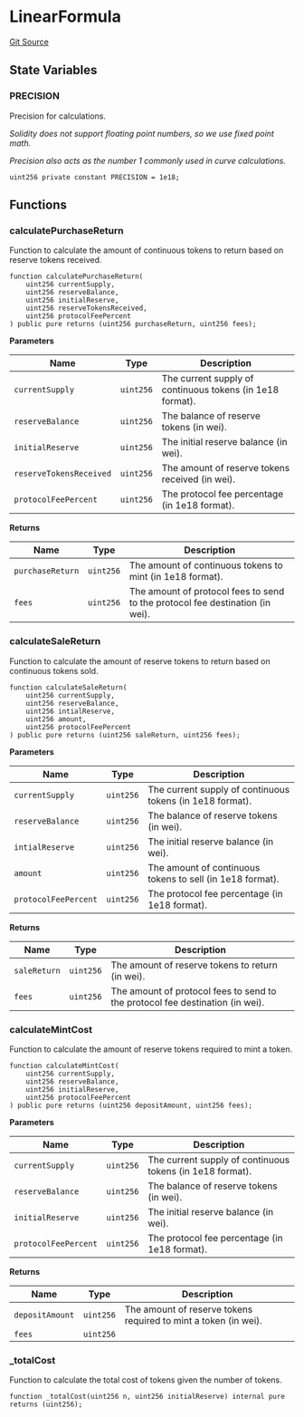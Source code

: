 # LinearFormula
[Git Source](https://github.com/dustinstacy/bonding-curve/blob/7a2c4a7e41ef04642ab28f4be4017b9996da4af2/src/linear-curve/LinearFormula.sol)


## State Variables
### PRECISION
Precision for calculations.

*Solidity does not support floating point numbers, so we use fixed point math.*

*Precision also acts as the number 1 commonly used in curve calculations.*


```solidity
uint256 private constant PRECISION = 1e18;
```


## Functions
### calculatePurchaseReturn

Function to calculate the amount of continuous tokens to return based on reserve tokens received.


```solidity
function calculatePurchaseReturn(
    uint256 currentSupply,
    uint256 reserveBalance,
    uint256 initialReserve,
    uint256 reserveTokensReceived,
    uint256 protocolFeePercent
) public pure returns (uint256 purchaseReturn, uint256 fees);
```
**Parameters**

|Name|Type|Description|
|----|----|-----------|
|`currentSupply`|`uint256`|The current supply of continuous tokens (in 1e18 format).|
|`reserveBalance`|`uint256`|The balance of reserve tokens (in wei).|
|`initialReserve`|`uint256`|The initial reserve balance (in wei).|
|`reserveTokensReceived`|`uint256`|The amount of reserve tokens received (in wei).|
|`protocolFeePercent`|`uint256`|The protocol fee percentage (in 1e18 format).|

**Returns**

|Name|Type|Description|
|----|----|-----------|
|`purchaseReturn`|`uint256`|The amount of continuous tokens to mint (in 1e18 format).|
|`fees`|`uint256`|The amount of protocol fees to send to the protocol fee destination (in wei).|


### calculateSaleReturn

Function to calculate the amount of reserve tokens to return based on continuous tokens sold.


```solidity
function calculateSaleReturn(
    uint256 currentSupply,
    uint256 reserveBalance,
    uint256 intialReserve,
    uint256 amount,
    uint256 protocolFeePercent
) public pure returns (uint256 saleReturn, uint256 fees);
```
**Parameters**

|Name|Type|Description|
|----|----|-----------|
|`currentSupply`|`uint256`|The current supply of continuous tokens (in 1e18 format).|
|`reserveBalance`|`uint256`|The balance of reserve tokens (in wei).|
|`intialReserve`|`uint256`|The initial reserve balance (in wei).|
|`amount`|`uint256`|The amount of continuous tokens to sell (in 1e18 format).|
|`protocolFeePercent`|`uint256`|The protocol fee percentage (in 1e18 format).|

**Returns**

|Name|Type|Description|
|----|----|-----------|
|`saleReturn`|`uint256`|The amount of reserve tokens to return (in wei).|
|`fees`|`uint256`|The amount of protocol fees to send to the protocol fee destination (in wei).|


### calculateMintCost

Function to calculate the amount of reserve tokens required to mint a token.


```solidity
function calculateMintCost(
    uint256 currentSupply,
    uint256 reserveBalance,
    uint256 initialReserve,
    uint256 protocolFeePercent
) public pure returns (uint256 depositAmount, uint256 fees);
```
**Parameters**

|Name|Type|Description|
|----|----|-----------|
|`currentSupply`|`uint256`|The current supply of continuous tokens (in 1e18 format).|
|`reserveBalance`|`uint256`|The balance of reserve tokens (in wei).|
|`initialReserve`|`uint256`|The initial reserve balance (in wei).|
|`protocolFeePercent`|`uint256`|The protocol fee percentage (in 1e18 format).|

**Returns**

|Name|Type|Description|
|----|----|-----------|
|`depositAmount`|`uint256`|The amount of reserve tokens required to mint a token (in wei).|
|`fees`|`uint256`||


### _totalCost

Function to calculate the total cost of tokens given the number of tokens.


```solidity
function _totalCost(uint256 n, uint256 initialReserve) internal pure returns (uint256);
```


